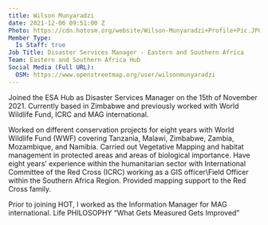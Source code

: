 ```yaml
---
title: Wilson Munyaradzi
date: 2021-12-06 09:51:00 Z
Photo: https://cdn.hotosm.org/website/Wilson-Munyaradzi+Profile+Pic.JPG
Member Type:
  Is Staff: true
Job Title: Disaster Services Manager - Eastern and Southern Africa
Team: Eastern and Southern Africa Hub
Social Media (Full URL):
  OSM: https://www.openstreetmap.org/user/wilsonmunyaradzi
---
```


Joined the ESA Hub as Disaster Services Manager on the 15th of November 2021. Currently based in Zimbabwe and previously worked with World Wildlife Fund, ICRC and MAG international. 

Worked on different conservation projects for eight years with World Wildlife Fund (WWF) covering Tanzania, Malawi, Zimbabwe, Zambia, Mozambique, and Namibia. Carried out Vegetative Mapping and habitat management in protected areas and areas of biological importance. Have eight years’ experience within the humanitarian sector with International Committee of the Red Cross (ICRC) working as a GIS officer\Field Officer within the Southern Africa Region. Provided mapping support to the Red Cross family.

Prior to joining HOT, I worked as the Information Manager for MAG international.
Life PHILOSOPHY
“What Gets Measured Gets Improved”
